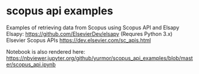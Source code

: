 # scopus api examples
Examples of retrieving data from Scopus using Scopus API and Elsapy  
Elsapy: https://github.com/ElsevierDev/elsapy (Requres Python 3.x)  
Elsevier Scopus APIs https://dev.elsevier.com/sc_apis.html

Notebook is also rendered here: https://nbviewer.jupyter.org/github/yurmor/scopus_api_examples/blob/master/scopus_api.ipynb
